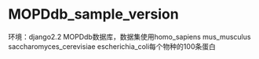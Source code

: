 # MOPDdb_sample_version
环境：django2.2
MOPDdb数据库，数据集使用homo_sapiens mus_musculus saccharomyces_cerevisiae escherichia_coli每个物种的100条蛋白
